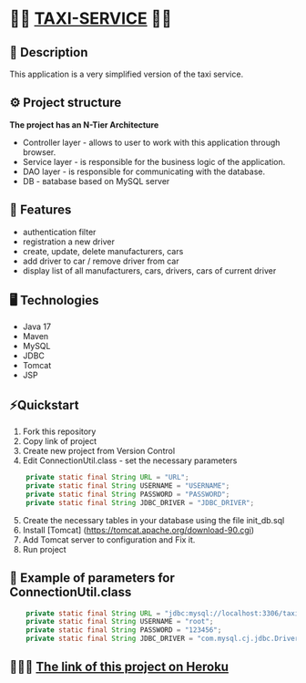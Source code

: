 # 🚖🚖 <a href="https://glacial-tor-01660.herokuapp.com/">**TAXI-SERVICE**</a> 🚖🚖

## 💽 Description
This application is a very simplified version of the taxi service.

## ⚙️ Project structure
**The project has an N-Tier Architecture**
- Controller layer - allows to user to work with this application through browser.
- Service layer - is responsible for the business logic of the application.
- DAO layer - is responsible for communicating with the database.
- DB - вatabase based on MySQL server

## 📝 Features
- authentication filter
- registration a new driver
- create, update, delete manufacturers, cars
- add driver to car / remove driver from car
- display list of all manufacturers, cars, drivers, cars of current driver

## 🖥️ Technologies
- Java 17
- Maven
- MySQL
- JDBC
- Tomcat
- JSP

## ⚡️Quickstart
1. Fork this repository
2. Copy link of project
3. Create new project from Version Control
4. Edit ConnectionUtil.class - set the necessary parameters
``` java
    private static final String URL = "URL";
    private static final String USERNAME = "USERNAME"; 
    private static final String PASSWORD = "PASSWORD";
    private static final String JDBC_DRIVER = "JDBC_DRIVER";
```
5. Create the necessary tables in your database using the file init_db.sql
6. Install [Tomcat] (https://tomcat.apache.org/download-90.cgi)
7. Add Tomcat server to configuration and Fix it.
8. Run project

## 👀 Example of parameters for ConnectionUtil.class
``` java
    private static final String URL = "jdbc:mysql://localhost:3306/taxi?useUnicode=true&serverTimezone=UTC";
    private static final String USERNAME = "root";
    private static final String PASSWORD = "123456";
    private static final String JDBC_DRIVER = "com.mysql.cj.jdbc.Driver";
```

## 🏄🏿‍♀️ <a href="https://glacial-tor-01660.herokuapp.com/">**The link of this project on Heroku**</a>

